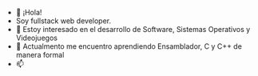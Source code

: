 - 👋 ¡Hola!
- Soy fullstack web developer.
- 👀 Estoy interesado en el desarrollo de Software, Sistemas Operativos y Videojuegos
- 🌱 Actualmento me encuentro aprendiendo Ensamblador, C y C++ de manera formal
- 📫 

<!---
elmerolero/elmerolero is a ✨ special ✨ repository because its `README.md` (this file) appears on your GitHub profile.
You can click the Preview link to take a look at your changes.
--->
